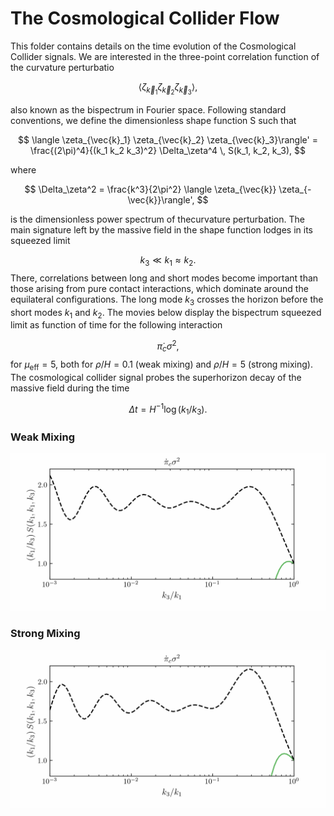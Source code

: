 # The Cosmological Collider Flow

This folder contains details on the time evolution of the Cosmological Collider signals. We are interested in the three-point correlation function of the curvature perturbatio

$$
\langle \zeta_{\vec{k}_1} \zeta_{\vec{k}_2} \zeta_{\vec{k}_3}\rangle,
$$

also known as the bispectrum in Fourier space. Following standard conventions, we define the dimensionless shape function S such that 

$$
\langle \zeta_{\vec{k}_1} \zeta_{\vec{k}_2} \zeta_{\vec{k}_3}\rangle' = \frac{(2\pi)^4}{(k_1 k_2 k_3)^2} \Delta_\zeta^4 \, S(k_1, k_2, k_3),
$$

where 

$$
\Delta_\zeta^2 = \frac{k^3}{2\pi^2} \langle \zeta_{\vec{k}} \zeta_{-\vec{k}}\rangle',
$$

is the dimensionless power spectrum of thecurvature perturbation. The main signature left by the massive field in the shape function lodges in its squeezed limit

$$
k_3 \ll k_1 \approx k_2.
$$
There, correlations between long and short modes become important than those arising from pure contact interactions, which dominate around the equilateral configurations. The long mode $k_3$ crosses the horizon before the short modes $k_1$ and $k_2$. The movies below display the bispectrum squeezed limit as function of time for the following interaction 

$$
\dot{\pi}_c \sigma^2,
$$
for $\mu_{\text{eff}} = 5$, both for $\rho/H = 0.1$ (weak mixing) and $\rho/H = 5$ (strong mixing). The cosmological collider signal probes the superhorizon decay of the massive field during the time 

$$
\Delta t = H^{-1} \log (k_1/k_3).
$$


### Weak Mixing

<p align="center">
  <img src="CosmologicalColliderFlow_WeakMixing.gif">
</p>

### Strong Mixing

<p align="center">
  <img src="CosmologicalColliderFlow_StrongMixing.gif">
</p>
